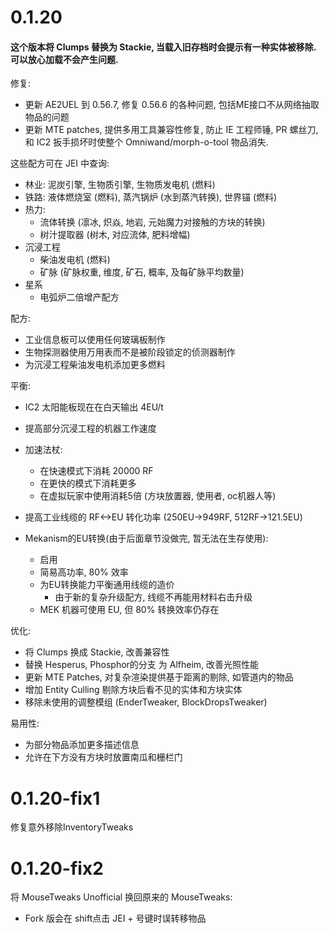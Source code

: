 # 0.1.20

#### 这个版本将 Clumps 替换为 Stackie, 当载入旧存档时会提示有一种实体被移除. 可以放心加载不会产生问题.

修复:
- 更新 AE2UEL 到 0.56.7, 修复 0.56.6 的各种问题, 包括ME接口不从网络抽取物品的问题
- 更新 MTE patches, 提供多用工具兼容性修复, 防止 IE 工程师锤, PR 螺丝刀, 和 IC2 扳手损坏时使整个 Omniwand/morph-o-tool 物品消失.  

这些配方可在 JEI 中查询:
- 林业: 泥炭引擎, 生物质引擎, 生物质发电机 (燃料)
- 铁路: 液体燃烧室 (燃料), 蒸汽锅炉 (水到蒸汽转换), 世界锚 (燃料)
- 热力: 
  - 流体转换 (凛冰, 炽焱, 地岩, 元始魔力对接触的方块的转换)
  - 树汁提取器 (树木, 对应流体, 肥料增幅)
- 沉浸工程
  - 柴油发电机 (燃料)
  - 矿脉 (矿脉权重, 维度, 矿石, 概率, 及每矿脉平均数量)
- 星系
  - 电弧炉二倍增产配方

配方:
- 工业信息板可以使用任何玻璃板制作  
- 生物探测器使用万用表而不是被阶段锁定的侦测器制作  
- 为沉浸工程柴油发电机添加更多燃料

平衡:
- IC2 太阳能板现在在白天输出 4EU/t

- 提高部分沉浸工程的机器工作速度

- 加速法杖:  
  - 在快速模式下消耗 20000 RF
  - 在更快的模式下消耗更多
  - 在虚拟玩家中使用消耗5倍 (方块放置器, 使用者, oc机器人等)

- 提高工业线缆的 RF<->EU 转化功率 (250EU->949RF, 512RF->121.5EU)  

- Mekanism的EU转换(由于后面章节没做完, 暂无法在生存使用):  
  - 启用
  - 简易高功率, 80% 效率  
  - 为EU转换能力平衡通用线缆的造价  
    - 由于新的复杂升级配方, 线缆不再能用材料右击升级
  - MEK 机器可使用 EU, 但 80% 转换效率仍存在  

优化:
- 将 Clumps 换成 Stackie, 改善兼容性
- 替换 Hesperus, Phosphor的分支 为 Alfheim, 改善光照性能  
- 更新 MTE Patches, 对复杂渲染提供基于距离的剔除, 如管道内的物品  
- 增加 Entity Culling 剔除方块后看不见的实体和方块实体  
- 移除未使用的调整模组 (EnderTweaker, BlockDropsTweaker)  

易用性:
- 为部分物品添加更多描述信息  
- 允许在下方没有方块时放置南瓜和栅栏门  
# 0.1.20-fix1
修复意外移除InventoryTweaks
# 0.1.20-fix2
将 MouseTweaks Unofficial 换回原来的 MouseTweaks:  
- Fork 版会在 shift点击 JEI + 号键时误转移物品  